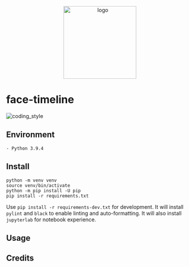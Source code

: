 <div align="center">
    <img src="https://cdn1.iconfinder.com/data/icons/ios-11-glyphs/30/face_ID-512.png" alt="logo" height="196">
</div>

# face-timeline

![coding_style](https://img.shields.io/badge/code%20style-black-000000.svg)

 

## Environment

    - Python 3.9.4

## Install

    python -m venv venv
    source venv/bin/activate
    python -m pip install -U pip
    pip install -r requirements.txt

Use `pip install -r requirements-dev.txt` for development.
It will install `pylint` and `black` to enable linting and auto-formatting.
It will also install `jupyterlab` for notebook experience.

## Usage

## Credits
